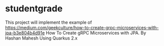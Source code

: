 # studentgrade
This project will implement the example of 
https://medium.com/geekculture/how-to-create-grpc-microservices-with-jpa-b3e804b4d91e How To Create gRPC Microservices with JPA.
By Hashan Mahesh 
Using Quarkus 2.x

